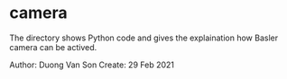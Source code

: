 # camera
The directory shows Python code and gives the explaination how Basler camera can be actived.

Author: Duong Van Son
Create: 29 Feb 2021
